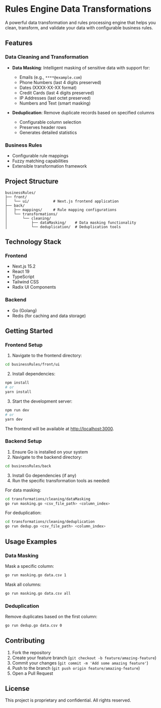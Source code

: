 # Rules Engine Data Transformations

A powerful data transformation and rules processing engine that helps you clean, transform, and validate your data with configurable business rules.

## Features

### Data Cleaning and Transformation
- **Data Masking**: Intelligent masking of sensitive data with support for:
  - Emails (e.g., `****@example.com`)
  - Phone Numbers (last 4 digits preserved)
  - Dates (XXXX-XX-XX format)
  - Credit Cards (last 4 digits preserved)
  - IP Addresses (last octet preserved)
  - Numbers and Text (smart masking)

- **Deduplication**: Remove duplicate records based on specified columns
  - Configurable column selection
  - Preserves header rows
  - Generates detailed statistics

### Business Rules
- Configurable rule mappings
- Fuzzy matching capabilities
- Extensible transformation framework

## Project Structure

```
businessRules/
├── front/
│   └── ui/           # Next.js frontend application
├── back/
│   ├── mappings/     # Rule mapping configurations
│   └── transformations/
│       └── cleaning/
│           ├── dataMasking/    # Data masking functionality
│           └── deduplication/  # Deduplication tools
```

## Technology Stack

### Frontend
- Next.js 15.2
- React 19
- TypeScript
- Tailwind CSS
- Radix UI Components

### Backend
- Go (Golang)
- Redis (for caching and data storage)

## Getting Started

### Frontend Setup

1. Navigate to the frontend directory:
```bash
cd businessRules/front/ui
```

2. Install dependencies:
```bash
npm install
# or
yarn install
```

3. Start the development server:
```bash
npm run dev
# or
yarn dev
```

The frontend will be available at [http://localhost:3000](http://localhost:3000).

### Backend Setup

1. Ensure Go is installed on your system
2. Navigate to the backend directory:
```bash
cd businessRules/back
```

3. Install Go dependencies (if any)
4. Run the specific transformation tools as needed:

For data masking:
```bash
cd transformations/cleaning/dataMasking
go run masking.go <csv_file_path> <column_index>
```

For deduplication:
```bash
cd transformations/cleaning/deduplication
go run dedup.go <csv_file_path> <column_index>
```

## Usage Examples

### Data Masking

Mask a specific column:
```bash
go run masking.go data.csv 1
```

Mask all columns:
```bash
go run masking.go data.csv all
```

### Deduplication

Remove duplicates based on the first column:
```bash
go run dedup.go data.csv 0
```

## Contributing

1. Fork the repository
2. Create your feature branch (`git checkout -b feature/amazing-feature`)
3. Commit your changes (`git commit -m 'Add some amazing feature'`)
4. Push to the branch (`git push origin feature/amazing-feature`)
5. Open a Pull Request

## License

This project is proprietary and confidential. All rights reserved. 
